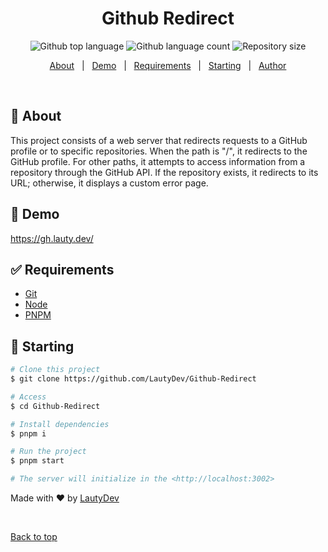 <h1 align="center">Github Redirect</h1>

<p align="center">
  <img alt="Github top language" src="https://img.shields.io/github/languages/top/LautyDev/Github-Redirect?color=56BEB8">

  <img alt="Github language count" src="https://img.shields.io/github/languages/count/LautyDev/Github-Redirect?color=56BEB8">

  <img alt="Repository size" src="https://img.shields.io/github/repo-size/LautyDev/Github-Redirect?color=56BEB8">
</p>

<p align="center">
  <a href="#dart-about">About</a> &#xa0; | &#xa0;
  <a href="#eyes-demo">Demo</a> &#xa0; | &#xa0;
  <a href="#white_check_mark-requirements">Requirements</a> &#xa0; | &#xa0;
  <a href="#checkered_flag-starting">Starting</a> &#xa0; | &#xa0;
  <a href="https://github.com/LautyDev" target="_blank">Author</a>
</p>

<br>

## :dart: About

This project consists of a web server that redirects requests to a GitHub profile or to specific repositories. When the path is "/", it redirects to the GitHub profile. For other paths, it attempts to access information from a repository through the GitHub API. If the repository exists, it redirects to its URL; otherwise, it displays a custom error page.

## :eyes: Demo

https://gh.lauty.dev/

## :white_check_mark: Requirements

- [Git](https://git-scm.com)
- [Node](https://nodejs.org/en/)
- [PNPM](https://pnpm.io/)

## :checkered_flag: Starting

```bash
# Clone this project
$ git clone https://github.com/LautyDev/Github-Redirect

# Access
$ cd Github-Redirect

# Install dependencies
$ pnpm i

# Run the project
$ pnpm start

# The server will initialize in the <http://localhost:3002>
```

Made with :heart: by <a href="https://github.com/LautyDev" target="_blank">LautyDev</a>

&#xa0;

<a href="#top">Back to top</a>
